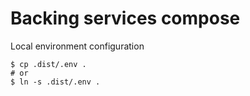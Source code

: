 # Backing services compose

Local environment configuration

```
$ cp .dist/.env .
# or
$ ln -s .dist/.env .
```
